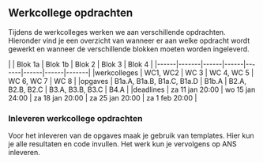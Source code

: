 ## Werkcollege opdrachten 
Tijdens de werkcolleges werken we aan verschillende opdrachten. Hieronder vind je een overzicht van wanneer er aan welke opdracht wordt gewerkt en wanneer de verschillende blokken moeten worden ingeleverd.



|  | Blok 1a | Blok 1b | Blok 2 | Blok 3 | Blok 4 |
|------|-------|------|------|-------|------|------|-------|
|werkcolleges | WC1, WC2 | WC 3 | WC 4, WC 5 | WC 6, WC 7 | WC 8 |
|opgaves | B1a.A, B1a.B, B1a.C, B1a.D | B1b.A | B2.A, B2.B, B2.C | B3.A, B3.B, B3.C | B4.A |
|deadlines | za 11 jan 20:00 | wo 15 jan 24:00 | za 18 jan 20:00 | za 25 jan 20:00 | za 1 feb 20:00 |


### Inleveren werkcollege opdrachten
Voor het inleveren van de opgaves maak je gebruik van templates. Hier kun je alle resultaten en code invullen. Het werk kun je vervolgens op ANS inleveren. 
